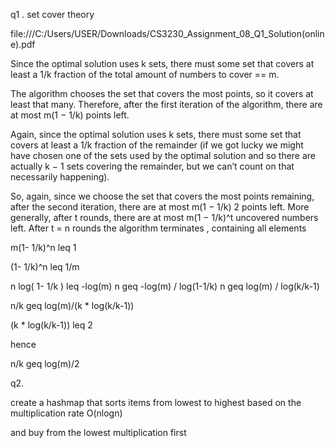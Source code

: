 q1 . set cover theory

file:///C:/Users/USER/Downloads/CS3230_Assignment_08_Q1_Solution(online).pdf

Since the optimal solution uses k sets, there must some set that covers at least a 1/k fraction of the total amount of numbers to cover == m.

The algorithm chooses the set that covers the most points, so it covers at
least that many. Therefore, after the first iteration of the algorithm, there are at most m(1 − 1/k) points left.

Again, since the optimal solution uses k sets, there must some set that covers at least a 1/k fraction of the remainder (if we got lucky we might have chosen one of the sets used by the optimal solution and so there are actually k − 1 sets covering the remainder, but we can’t count
on that necessarily happening). 

So, again, since we choose the set that covers the most points
remaining, after the second iteration, there are at most m(1 − 1/k)
2 points left. More generally,
after t rounds, there are at most m(1 − 1/k)^t 
uncovered numbers left. After t = n rounds
the algorithm terminates , containing all elements

m(1- 1/k)^n leq 1

(1- 1/k)^n leq 1/m

n log( 1- 1/k ) leq -log(m)
n geq -log(m) / log(1-1/k)
n geq log(m) / log(k/k-1)

n/k geq log(m)/(k * log(k/k-1))

(k * log(k/k-1)) leq 2

hence

n/k geq log(m)/2



q2.

create a hashmap that sorts items from lowest to highest based on the multiplication rate O(nlogn)

and buy from the lowest multiplication first


